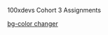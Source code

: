 100xdevs Cohort 3 Assignments

[bg-color changer](https://assignments-tau-lime.vercel.app/week-3/easy/bg-color-changer/solution/)
